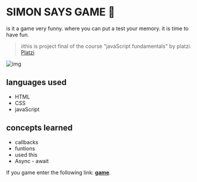 # SIMON SAYS GAME 💚

is it a game very funny. where you can put a test your memory. it is time to have fun.

> iithis is project final of the course "javaScript fundamentals" by platzi. [Platzi](https://platzi.com/ "Platzi")

![img](https://i.ibb.co/NnMv1m3/captura-juego.png")

## languages ​​used

- HTML
- CSS
- javaScript

## concepts learned

- callbacks
- funtions
- used this
- Async - await

If you game enter the following link: [**game**](https://keilamartinez.github.io/Simon-says-game/ "game").
